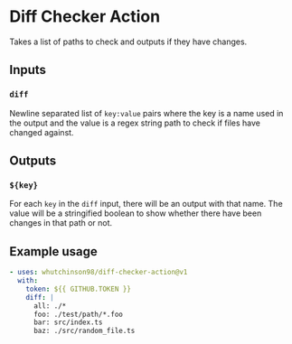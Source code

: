 # Diff Checker Action

Takes a list of paths to check and outputs if they have changes.

## Inputs

### `diff`

Newline separated list of `key:value` pairs where the key is a name used in the
output and the value is a regex string path to check if files have changed against.

## Outputs

### `${key}`

For each `key` in the `diff` input, there will be an output with that name. The
value will be a stringified boolean to show whether there have been changes in
that path or not.

## Example usage

```yaml
- uses: whutchinson98/diff-checker-action@v1
  with:
    token: ${{ GITHUB.TOKEN }}
    diff: |
      all: ./*
      foo: ./test/path/*.foo
      bar: src/index.ts
      baz: ./src/random_file.ts
```
